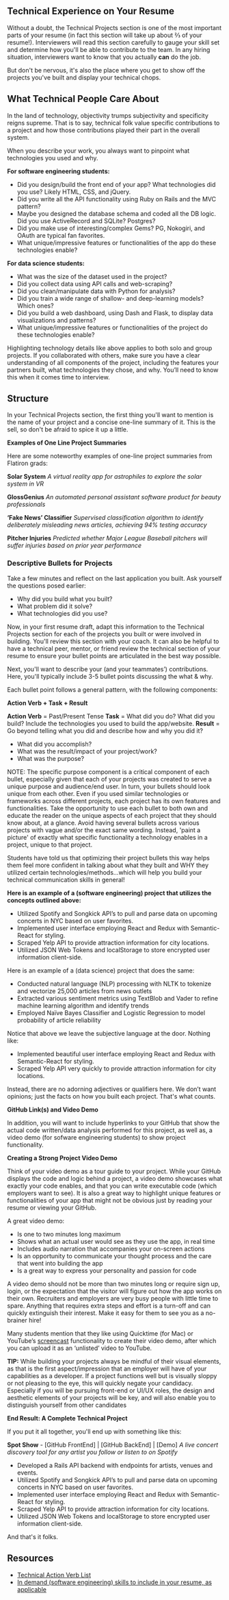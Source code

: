## Technical Experience on Your Resume

Without a doubt, the Technical Projects section is one of the most important parts of your resume (in fact this section will take up about ⅔ of your resume!). Interviewers will read this section carefully to gauge your skill set and determine how you'll be able to contribute to the team. In any hiring situation, interviewers want to know that you actually **can** do the job.

But don't be nervous, it's also the place where you get to show off the projects you've built and display your technical chops.

## What Technical People Care About

In the land of technology, objectivity trumps subjectivity and specificity reigns supreme. That is to say, technical folk value specific contributions to a project and how those contributions played their part in the overall system.

When you describe your work, you always want to pinpoint what technologies you used and why.


**For software engineering students:**

- Did you design/build the front end of your app? What technologies did you use? Likely HTML, CSS, and jQuery.
- Did you write all the API functionality using Ruby on Rails and the MVC pattern?
- Maybe you designed the database schema and coded all the DB logic. Did you use ActiveRecord and SQLite? Postgres?
- Did you make use of interesting/complex Gems? PG, Nokogiri, and OAuth are typical fan favorites.
- What unique/impressive features or functionalities of the app do these technologies enable?

**For data science students:**

- What was the size of the dataset used in the project?
- Did you collect data using API calls and web-scraping?
- Did you clean/manipulate data with Python for analysis?
- Did you train a wide range of shallow- and deep-learning models? Which ones?
- Did you build a web dashboard, using Dash and Flask, to display data visualizations and patterns?
- What unique/impressive features or functionalities of the project do these technologies enable?


Highlighting technology details like above applies to both solo and group projects. If you collaborated with others, make sure you have a clear understanding of all components of the project, including the features your partners built, what technologies they chose, and why. You’ll need to know this when it comes time to interview.

## Structure

In your Technical Projects section, the first thing you'll want to mention is the name of your project and a concise one-line summary of it. This is the sell, so don't be afraid to spice it up a little.



**Examples of One Line Project Summaries**

Here are some noteworthy examples of one-line project summaries from Flatiron grads:


**Solar System**
*A virtual reality app for astrophiles to explore the solar system in VR*

**GlossGenius**
*An automated personal assistant software product for beauty professionals*

**‘Fake News’ Classifier**
*Supervised classification algorithm to identify deliberately misleading news articles, achieving 94% testing accuracy*

**Pitcher Injuries**
*Predicted whether Major League Baseball pitchers will suffer injuries based on prior year performance*




### **Descriptive Bullets for Projects**

Take a few minutes and reflect on the last application you built. Ask yourself the questions posed earlier:

- Why did you build what you built?
- What problem did it solve?
- What technologies did you use?

Now, in your first resume draft, adapt this information to the Technical Projects section for each of the projects you built or were involved in building. You'll review this section with your coach. It can also be helpful to have a technical peer, mentor, or friend review the technical section of your resume to ensure your bullet points are articulated in the best way possible.

Next, you'll want to describe your (and your teammates’) contributions. Here, you'll typically include 3-5 bullet points discussing the what & why.

Each bullet point follows a general pattern, with the following components:

**Action Verb + Task + Result**

**Action Verb** = Past/Present Tense 
**Task** =  What did you do? What did you build? Include the technologies you used to build the app/website.
**Result** = Go beyond telling what you did and describe how and why you did it? 
  - What did you accomplish?  
  - What was the result/impact of your project/work? 
  - What was the purpose?

NOTE: The specific purpose component is a critical component of each bullet, especially given that each of your projects was created to serve a unique purpose and audience/end user. In turn, your bullets should look unique from each other. Even if you used similar technologies or frameworks across different projects, each project has its own features and functionalities. Take the opportunity to use each bullet to both own and educate the reader on the unique aspects of each project that they should know about, at a glance. Avoid having several bullets across various projects with vague and/or the exact same wording. Instead, 'paint a picture' of exactly what specific functionality a technology enables in a project, unique to that project.


Students have told us that optimizing their project bullets this way helps them feel more confident in talking about what they built and WHY they utilized certain technologies/methods...which will help you build your technical communication skills in general!


**Here is an example of a (software engineering) project that utilizes the concepts outlined above:**

- Utilized Spotify and Songkick API’s to pull and parse data on upcoming concerts in NYC based on user favorites.
- Implemented user interface employing React and Redux with Semantic-React for styling.
- Scraped Yelp API to provide attraction information for city locations.
- Utilized JSON Web Tokens and localStorage to store encrypted user information client-side.

Here is an example of a (data science) project that does the same:

- Conducted natural language (NLP) processing with NLTK to tokenize and vectorize 25,000 articles from news outlets
- Extracted various sentiment metrics using TextBlob and Vader to refine machine learning algorithm and identify trends
- Employed Naïve Bayes Classifier and Logistic Regression to model probability of article reliability


Notice that above we leave the subjective language at the door. Nothing like:

- Implemented beautiful user interface employing React and Redux with Semantic-React for styling.
- Scraped Yelp API very quickly to provide attraction information for city locations.

Instead, there are no adorning adjectives or qualifiers here. We don’t want opinions; just the facts on how you built each project. That's what counts.


**GitHub Link(s) and Video Demo**

In addition, you will want to include hyperlinks to your GitHub that show the actual code written/data analysis performed for this project, as well as, a video demo (for sofware engineering students) to show project functionality.


**Creating a Strong Project Video Demo**

Think of your video demo as a tour guide to your project. While your GitHub displays the code and logic behind a project, a video demo showcases what exactly your code enables, and that you can write executable code (which employers want to see). It is also a great way to highlight unique features or functionalities of your app that might not be obvious just by reading your resume or viewing your GitHub.

A great video demo:
- Is one to two minutes long maximum
- Shows what an actual user would see as they use the app, in real time
- Includes audio narration that accompanies your on-screen actions
- Is an opportunity to communicate your thought process and the care that went into building the app
- Is a great way to express your personality and passion for code

A video demo should not be more than two minutes long or require sign up, login, or the expectation that the visitor will figure out how the app works on their own. Recruiters and employers are very busy people with little time to spare. Anything that requires extra steps and effort is a turn-off and can quickly extinguish their interest. Make it easy for them to see you as a no-brainer hire!

Many students mention that they like using Quicktime (for Mac) or YouTube’s [screencast](https://lifehacker.com/record-a-screencast-with-nothing-but-youtube-1753803412) functionality to create their video demo, after which you can upload it as an ‘unlisted’ video to YouTube.

**TIP:** While building your projects always be mindful of their visual elements, as that is the first aspect/impression that an employer will have of your capabilities as a developer. If a project functions well but is visually sloppy or not pleasing to the eye, this will quickly negate your candidacy. Especially if you will be pursuing front-end or UI/UX roles, the design and aesthetic elements of your projects will be key, and will also enable you to distinguish yourself from other candidates


**End Result: A Complete Technical Project**

If you put it all together, you'll end up with something like this:

**Spot Show** - [GitHub FrontEnd] | [GitHub BackEnd] | [Demo]
*A live concert discovery tool for any artist you follow or listen to on Spotify*
- Developed a Rails API backend with endpoints for artists, venues and events.
- Utilized Spotify and Songkick API’s to pull and parse data on upcoming concerts in NYC based on user favorites.
- Implemented user interface employing React and Redux with Semantic-React for styling.
- Scraped Yelp API to provide attraction information for city locations.
- Utilized JSON Web Tokens and localStorage to store encrypted user information client-side.


And that's it folks.


## Resources
- [Technical Action Verb List](https://ecs.engineering.illinois.edu/files/2014/07/CSG-resume-Verbs.pdf)
- [In demand (software engineering) skills to include in your resume, as applicable](https://www.jobscan.co/skills/software-engineer)

